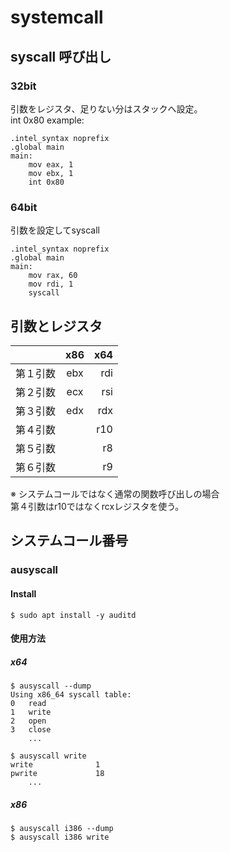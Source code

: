 # systemcall

## syscall 呼び出し

### 32bit
引数をレジスタ、足りない分はスタックへ設定。  
int 0x80
example:
```
.intel_syntax noprefix
.global main
main:
    mov eax, 1
    mov ebx, 1
    int 0x80
```

### 64bit
引数を設定してsyscall
```
.intel_syntax noprefix
.global main
main:
    mov rax, 60
    mov rdi, 1
    syscall
```

## 引数とレジスタ
|  | x86 | x64 |
| :--- | :---: | ---: |
| 第１引数 | ebx | rdi |
| 第２引数 | ecx | rsi |
| 第３引数 | edx | rdx |
| 第４引数 |  | r10 |
| 第５引数 |  | r8 |
| 第６引数 |  | r9 |

※ システムコールではなく通常の関数呼び出しの場合  
  第４引数はr10ではなくrcxレジスタを使う。  

## システムコール番号

### ausyscall
#### Install
```
$ sudo apt install -y auditd
```
#### 使用方法
##### x64
```
$ ausyscall --dump
Using x86_64 syscall table:
0	read
1	write
2	open
3	close
    ...
```

```
$ ausyscall write
write              1
pwrite             18
    ...
```

##### x86
```
$ ausyscall i386 --dump
$ ausyscall i386 write
```

